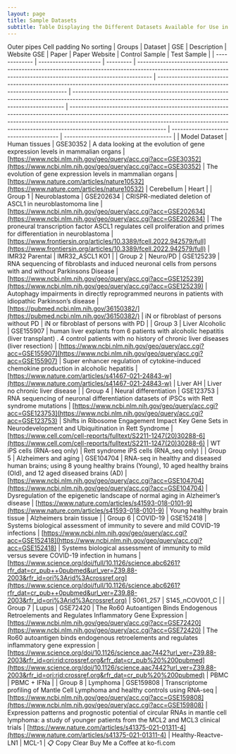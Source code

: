 ```yaml
---
layout: page
title: Sample Datasets
subtitle: Table Displaying the Different Datasets Available for Use in the Practical
---
```

 Outer pipes  Cell padding 
No sorting
| Groups        | Dataset                | GSE       | Description                                                                                                                                                       | Website GSE                                                                                                                  | Paper                                                                                                                                                     | Paper Website                                                                                                                                                                                                                                                                | Control Sample                         | Test Sample                            |
| ------------- | ---------------------- | --------- | ----------------------------------------------------------------------------------------------------------------------------------------------------------------- | ---------------------------------------------------------------------------------------------------------------------------- | --------------------------------------------------------------------------------------------------------------------------------------------------------- | ---------------------------------------------------------------------------------------------------------------------------------------------------------------------------------------------------------------------------------------------------------------------------- | -------------------------------------- | -------------------------------------- |
| Model Dataset | Human tissues          | GSE30352  | A data looking at the evolution of gene expression levels in mammalian organs                                                                                     | [https://www.ncbi.nlm.nih.gov/geo/query/acc.cgi?acc=GSE30352](https://www.ncbi.nlm.nih.gov/geo/query/acc.cgi?acc=GSE30352)   | The evolution of gene expression levels in mammalian organs                                                                                               | [https://www.nature.com/articles/nature10532](https://www.nature.com/articles/nature10532)                                                                                                                                                                                   | Cerebellum                             | Heart                                  |
| Group 1       | Neuroblastoma          | GSE202634 | CRISPR-mediated deletion of ASCL1 in neuroblastomoma line                                                                                                         | [https://www.ncbi.nlm.nih.gov/geo/query/acc.cgi?acc=GSE202634](https://www.ncbi.nlm.nih.gov/geo/query/acc.cgi?acc=GSE202634) | The proneural transcription factor ASCL1 regulates cell proliferation and primes for differentiation in neuroblastoma                                     | [https://www.frontiersin.org/articles/10.3389/fcell.2022.942579/full](https://www.frontiersin.org/articles/10.3389/fcell.2022.942579/full)                                                                                                                                   | IMR32 Parental                         | IMR32_ASCL1 KO1                        |
| Group 2       | Neuro/PD               | GSE125239 | RNA sequencing of fibroblasts and induced neuronal cells from persons with and without Parkinsons Disease                                                         | [https://www.ncbi.nlm.nih.gov/geo/query/acc.cgi?acc=GSE125239](https://www.ncbi.nlm.nih.gov/geo/query/acc.cgi?acc=GSE125239) | Autophagy impairments in directly reprogrammed neurons in patients with idiopathic Parkinson’s disease                                                    | [https://pubmed.ncbi.nlm.nih.gov/36150382/](https://pubmed.ncbi.nlm.nih.gov/36150382/)                                                                                                                                                                                       | iN or fibroblast of persons without PD | iN or fibroblast of persons with PD    |
| Group 3       | Liver Alcoholic        | GSE155907 | human liver explants from 6 patients with alcoholic hepatitis (liver transplant) . 4 control patients with no history of chronic liver diseases (liver resection) | [https://www.ncbi.nlm.nih.gov/geo/query/acc.cgi?acc=GSE155907](https://www.ncbi.nlm.nih.gov/geo/query/acc.cgi?acc=GSE155907) | Super enhancer regulation of cytokine-induced chemokine production in alcoholic hepatitis                                                                 | [https://www.nature.com/articles/s41467-021-24843-w](https://www.nature.com/articles/s41467-021-24843-w)                                                                                                                                                                     | Liver AH                               | Liver no chronic liver disease         |
| Group 4       | Neural differentiation | GSE123753 | RNA sequencing of neuronal differentiation datasets of iPSCs with Rett syndrome mutations                                                                         | [https://www.ncbi.nlm.nih.gov/geo/query/acc.cgi?acc=GSE123753](https://www.ncbi.nlm.nih.gov/geo/query/acc.cgi?acc=GSE123753) | Shifts in Ribosome Engagement Impact Key Gene Sets in Neurodevelopment and Ubiquitination in Rett Syndrome                                                | [https://www.cell.com/cell-reports/fulltext/S2211-1247(20)30288-6](https://www.cell.com/cell-reports/fulltext/S2211-1247(20)30288-6)                                                                                                                                         | WT iPS cells (RNA-seq only)            | Rett syndrome iPS cells (RNA_seq only) |
| Group 5       | Alzheimers and aging   | GSE104704 | RNA-seq in healthy and diseased human brains; using 8 young healthy brains (Young), 10 aged healthy brains (Old), and 12 aged diseased brains (AD)                | [https://www.ncbi.nlm.nih.gov/geo/query/acc.cgi?acc=GSE104704](https://www.ncbi.nlm.nih.gov/geo/query/acc.cgi?acc=GSE104704) | Dysregulation of the epigenetic landscape of normal aging in Alzheimer’s disease                                                                          | [https://www.nature.com/articles/s41593-018-0101-9](https://www.nature.com/articles/s41593-018-0101-9)                                                                                                                                                                       | Young healthy brain  tissue            | Alzheimers brain tissue                |
| Group 6       | COVID-19               | GSE152418 | Systems biological assessment of immunity to severe and mild COVID-19 infections                                                                                  | [https://www.ncbi.nlm.nih.gov/geo/query/acc.cgi?acc=GSE152418](https://www.ncbi.nlm.nih.gov/geo/query/acc.cgi?acc=GSE152418) | Systems biological assessment of immunity to mild versus severe COVID-19 infection in humans                                                              | [https://www.science.org/doi/full/10.1126/science.abc6261?rfr_dat=cr_pub++0pubmed&url_ver=Z39.88-2003&rfr_id=ori%3Arid%3Acrossref.org](https://www.science.org/doi/full/10.1126/science.abc6261?rfr_dat=cr_pub++0pubmed&url_ver=Z39.88-2003&rfr_id=ori%3Arid%3Acrossref.org) | S061_257                               | S145_nCOV001_C                         |
| Group 7       | Lupus                  | GSE72420  | The Ro60 Autoantigen Binds Endogenous Retroelements and Regulates Inflammatory Gene Expression                                                                    | [https://www.ncbi.nlm.nih.gov/geo/query/acc.cgi?acc=GSE72420](https://www.ncbi.nlm.nih.gov/geo/query/acc.cgi?acc=GSE72420)   | The Ro60 autoantigen binds endogenous retroelements and regulates inflammatory gene expression                                                            | [https://www.science.org/doi/10.1126/science.aac7442?url_ver=Z39.88-2003&rfr_id=ori:rid:crossref.org&rfr_dat=cr_pub%20%200pubmed](https://www.science.org/doi/10.1126/science.aac7442?url_ver=Z39.88-2003&rfr_id=ori:rid:crossref.org&rfr_dat=cr_pub%20%200pubmed)           | PBMC                                   | PBMC + IFNa                            |
| Group 8       | Lymphoma               | GSE159808 | Transcriptome profiling of Mantle Cell Lymphoma and healthy controls using RNA-seq                                                                                | [https://www.ncbi.nlm.nih.gov/geo/query/acc.cgi?acc=GSE159808](https://www.ncbi.nlm.nih.gov/geo/query/acc.cgi?acc=GSE159808) | Expression patterns and prognostic potential of circular RNAs in mantle cell lymphoma: a study of younger patients from the MCL2 and MCL3 clinical trials | [https://www.nature.com/articles/s41375-021-01311-4](https://www.nature.com/articles/s41375-021-01311-4)                                                                                                                                                                     | Healthy-Reactve-LN1                    | MCL-1                                  |
📋 Copy
Clear
Buy Me a Coffee at ko-fi.com
